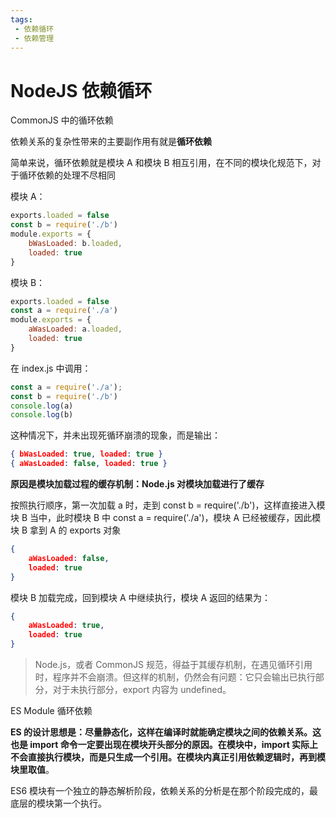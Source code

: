 ```yaml
---
tags:
 - 依赖循环
 - 依赖管理
---
```


# NodeJS 依赖循环

CommonJS 中的循环依赖

依赖关系的复杂性带来的主要副作用有就是**循环依赖**

简单来说，循环依赖就是模块 A 和模块 B 相互引用，在不同的模块化规范下，对于循环依赖的处理不尽相同

模块 A：

```javascript
exports.loaded = false
const b = require('./b')
module.exports = { 
    bWasLoaded: b.loaded, 
    loaded: true 
}
```

模块 B：

```javascript
exports.loaded = false
const a = require('./a')
module.exports = { 
    aWasLoaded: a.loaded, 
    loaded: true 
}
```

在 index.js 中调用：

```javascript
const a = require('./a');
const b = require('./b') 
console.log(a)
console.log(b)
```

这种情况下，并未出现死循环崩溃的现象，而是输出：

```json
{ bWasLoaded: true, loaded: true }
{ aWasLoaded: false, loaded: true }
```

**原因是模块加载过程的缓存机制：Node.js 对模块加载进行了缓存**

按照执行顺序，第一次加载 a 时，走到 const b = require('./b')，这样直接进入模块 B 当中，此时模块 B 中 const a = require('./a')，模块 A 已经被缓存，因此模块 B 拿到 A 的 exports 对象

```json
{
    aWasLoaded: false,
    loaded: true
}
```

模块 B 加载完成，回到模块 A 中继续执行，模块 A 返回的结果为：

```json
{
    aWasLoaded: true,
    loaded: true
}
```

> Node.js，或者 CommonJS 规范，得益于其缓存机制，在遇见循环引用时，程序并不会崩溃。但这样的机制，仍然会有问题：它只会输出已执行部分，对于未执行部分，export 内容为 undefined。



ES Module 循环依赖

**ES 的设计思想是：尽量静态化，这样在编译时就能确定模块之间的依赖关系。这也是 import 命令一定要出现在模块开头部分的原因。在模块中，import 实际上不会直接执行模块，而是只生成一个引用。在模块内真正引用依赖逻辑时，再到模块里取值**。

ES6 模块有一个独立的静态解析阶段，依赖关系的分析是在那个阶段完成的，最底层的模块第一个执行。